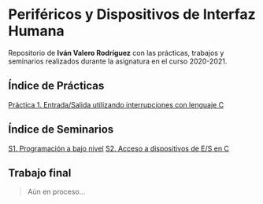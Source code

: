 # Periféricos y Dispositivos de Interfaz Humana
Repositorio de **Iván Valero Rodríguez** con las prácticas, trabajos y seminarios realizados durante la asignatura en el curso 2020-2021.


## Índice de Prácticas
 [Práctica 1. Entrada/Salida utilizando interrupciones con lenguaje C](P1/README.md)
## Índice de Seminarios
[S1. Programación a bajo nivel](S1/README.md)
[S2. Acceso a dispositivos de E/S en C](S2/README.md)
## Trabajo final
> Aún en proceso...